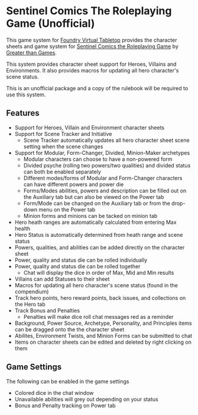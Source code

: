 # Sentinel Comics The Roleplaying Game (Unofficial)

This game system for [Foundry Virtual Tabletop](https://foundryvtt.com/) provides the character sheets and game system for [Sentinel Comics the Roleplaying Game](https://greaterthangames.com/product/sentinel-comics-the-role-playing-game-core-rulebook/) by [Greater than Games](https://greaterthangames.com/).

This system provides character sheet support for Heroes, Villains and Environments. It also provides macros for updating all hero character's scene status.

This is an unofficial package and a copy of the rulebook will be required to use this system.

## Features

- Support for Heroes, Villain and Environment character sheets
- Support for Scene Tracker and Initiative
    - Scene Tracker automatically updates all hero character sheet scene setting when the scene changes
- Support for Modular, Form-Changer, Divided, Minion-Maker archetypes
    - Modular characters can choose to have a non-powered form
    - Divided psyche (rolling two powers/two qualities) and divided status can both be enabled separately
    - Different modes/forms of Modular and Form-Changer characters can have different powers and power die
    - Forms/Modes abilities, powers and description can be filled out on the Auxiliary tab but can also be viewed on the Power tab
    - Form/Mode can be changed on the Auxiliary tab or from the drop-down menu on the Power tab
    - Minion forms and minions can be tacked on minion tab
- Hero heath ranges are automatically calculated from entering Max health
- Hero Status is automatically determined from heath range and scene status
- Powers, qualities, and abilities can be added directly on the character sheet
- Power, quality and status die can be rolled individually
- Power, quality and status die can be rolled together
    - Chat will display the dice in order of Max, Mid and Min results
- Villains can add Statuses to their sheet
- Macros for updating all hero character's scene status (found in the compendium)
- Track hero points, hero reward points, back issues, and collections on the Hero tab
- Track Bonus and Penalties
    - Penalties will make dice roll chat messages red as a reminder
- Background, Power Source, Archetype, Personality, and Principles items can be dragged onto the the character sheet
- Abilites, Environment Twists, and Minion Forms can be submitted to chat
- Items on character sheets can be edited and deleted by right clicking on them

## Game Settings

The following can be enabled in the game settings
- Colored dice in the chat window
- Unavailable abilities will grey out depending on your status
- Bonus and Penalty tracking on Power tab